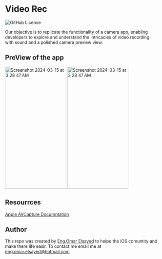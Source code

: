 # Video Rec
![GitHub License](https://img.shields.io/github/license/EngOmarElsayed/VideoRecordingApp)

Our objective is to replicate the functionality of a camera app, enabling developers to explore and understand the intricacies of video recording with sound and a polished camera preview view. 

## PreView of the app
<img width="200" height="400" alt="Screenshot 2024-03-15 at 3 28 47 AM" src="https://github.com/EngOmarElsayed/VideoRecordingAPP/assets/125718818/33bb46f1-85bc-4d94-b1dd-1963b6c93849">

<img width="200" height="400" alt="Screenshot 2024-03-15 at 3 28 47 AM" src="https://github.com/EngOmarElsayed/VideoRecordingAPP/assets/125718818/67850ae8-c5ba-4c38-89ea-6ee9a370ac0f">

## Resourrces 
[Apple AVCapture Documntation](https://developer.apple.com/documentation/avfoundation/capture_setup/setting_up_a_capture_session)

## Author <a name="conclusion"></a>
This repo was created by [Eng.Omar Elsayed](https://www.linkedin.com/in/engomarelsayed/) to helpe the iOS comuntity and make there life easir. To contact me email me at eng.omar.elsayed@hotmail.com
